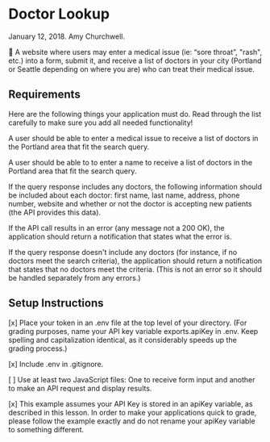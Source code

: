 # Doctor Lookup
January 12, 2018. Amy Churchwell.

:hospital: A website where users may enter a medical issue (ie: “sore throat”, "rash", etc.) into a form, submit it, and receive a list of doctors in your city (Portland or Seattle depending on where you are) who can treat their medical issue.

## Requirements

Here are the following things your application must do. Read through the list carefully to make sure you add all needed functionality!

A user should be able to enter a medical issue to receive a list of doctors in the Portland area that fit the search query.

A user should be able to to enter a name to receive a list of doctors in the Portland area that fit the search query.

If the query response includes any doctors, the following information should be included about each doctor: first name, last name, address, phone number, website and whether or not the doctor is accepting new patients (the API provides this data).

If the API call results in an error (any message not a 200 OK), the application should return a notification that states what the error is.

If the query response doesn't include any doctors (for instance, if no doctors meet the search criteria), the application should return a notification that states that no doctors meet the criteria. (This is not an error so it should be handled separately from any errors.)

## Setup Instructions

[x] Place your token in an .env file at the top level of your directory. (For grading purposes, name your API key variable exports.apiKey in .env. Keep spelling and capitalization identical, as it considerably speeds up the grading process.)

[x] Include .env in .gitignore.

[ ] Use at least two JavaScript files: One to receive form input and another to make an API request and display results.

[x] This example assumes your API Key is stored in an apiKey variable, as described in this lesson. In order to make your applications quick to grade, please follow the example exactly and do not rename your apiKey variable to something different.
